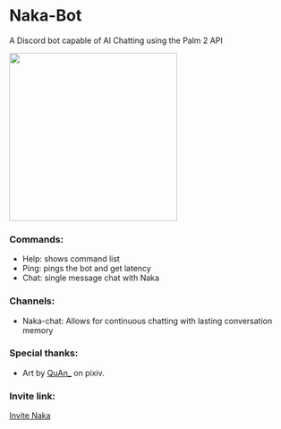 # Naka-Bot

A Discord bot capable of AI Chatting using the Palm 2 API


<img src="https://raw.githubusercontent.com/Daniel27110/Discord-Chatbot-Naka/main/Pictures/ProfilePictureChristmas.jpg" width="300">

### Commands: 
- Help: shows command list
- Ping: pings the bot and get latency
- Chat: single message chat with Naka

### Channels:
 - Naka-chat: Allows for continuous chatting with lasting conversation memory

### Special thanks:
 - Art by [QuAn_](https://www.pixiv.net/en/users/6657532) on pixiv.

### Invite link:
[Invite Naka](https://discord.com/api/oauth2/authorize?client_id=1116496370682044417&permissions=8&scope=bot)
